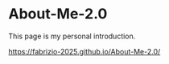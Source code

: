 # About-Me-2.0
This page is my personal introduction.

 https://fabrizio-2025.github.io/About-Me-2.0/ 
